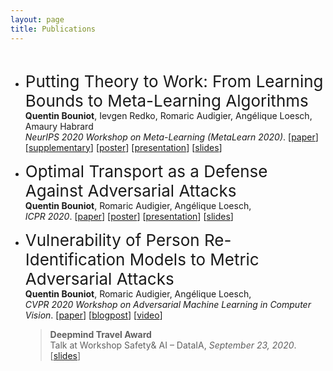 ```yaml
---
layout: page
title: Publications
---
```


<br>

- <span style="font-size:26px"> Putting Theory to Work: From Learning Bounds to Meta-Learning Algorithms </span>  
  **Quentin Bouniot**, Ievgen Redko, Romaric Audigier, Angélique Loesch, Amaury Habrard  
  *NeurIPS 2020 Workshop on Meta-Learning (MetaLearn 2020)*.
  [<a href="https://meta-learn.github.io/2020/papers/30_paper.pdf">paper</a>] [<a href="https://meta-learn.github.io/2020/papers/30_supplementary.pdf">supplementary</a>] [<a href="https://meta-learn.github.io/2020/papers/30_poster.png">poster</a>] [<a href="https://slideslive.com/38941896/putting-theory-to-work-from-learning-bounds-to-metalearning-algorithms">presentation</a>] [<a href="https://qbouniot.github.io/slides/slides_metalearn2020_QBouniot.pdf">slides</a>]

- <span style="font-size:26px"> Optimal Transport as a Defense Against Adversarial Attacks </span>  
  **Quentin Bouniot**, Romaric Audigier, Angélique Loesch,  
  *ICPR 2020*.
  [<a href="https://arxiv.org/abs/2102.03156">paper</a>] [<a href="https://qbouniot.github.io/poster/poster_ICPR2020_QB.pdf">poster</a>] [<a href="https://crossminds.ai/video/optimal-transport-as-a-defense-against-adversarial-attacks-6035a52dc390863d8e9c1b1f/">presentation</a>] [<a href="https://qbouniot.github.io/slides/slides_ICPR2020_QB.pdf">slides</a>]


- <span style="font-size:26px"> Vulnerability of Person Re-Identification Models to Metric Adversarial Attacks </span>  
  **Quentin Bouniot**, Romaric Audigier, Angélique Loesch,  
  *CVPR 2020 Workshop on Adversarial Machine Learning in Computer Vision*.
  [<a href="https://openaccess.thecvf.com/content_CVPRW_2020/html/w47/Bouniot_Vulnerability_of_Person_Re-Identification_Models_to_Metric_Adversarial_Attacks_CVPRW_2020_paper.html">paper</a>] [<a href="https://qbouniot.github.io/article/2020/05/06/adv_reid.html">blogpost</a>] [<a href="https://youtu.be/X0YRPxzOMR0">video</a>]
  > **Deepmind Travel Award**  
  > Talk at Workshop Safety& AI – DataIA, *September 23, 2020*. [<a href="http://dataia.eu/sites/default/files/DATAIA-Workshop-Safety-AI-2/Quentin%20BOUNIOT%20(CEA%20LIST)-Vulnerability%20of%20Person%20Re-Identification%20Models%20to%20Metric%20Adversarial%20Attacks.pdf">slides</a>]

